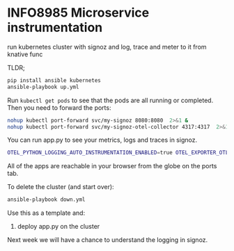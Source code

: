 # INFO8985 Microservice instrumentation
run kubernetes cluster with signoz and log, trace and meter to it from knative func

TLDR;

```bash
pip install ansible kubernetes
ansible-playbook up.yml

```

Run `kubectl get pods` to see that the pods are all running or completed. Then you need to forward the ports:

```bash
nohup kubectl port-forward svc/my-signoz 8080:8080  2>&1 &
nohup kubectl port-forward svc/my-signoz-otel-collector 4317:4317  2>&1 &
```

You can run app.py to see your metrics, logs and traces in signoz. 

```bash
OTEL_PYTHON_LOGGING_AUTO_INSTRUMENTATION_ENABLED=true OTEL_EXPORTER_OTLP_ENDPOINT=localhost:4317 OTEL_SERVICE_NAME=io.github.rhildred.INFO8985_microservice_instrumentation OTEL_EXPORTER_OTLP_INSECURE=true opentelemetry-instrument --traces_exporter otlp --metrics_exporter otlp --logs_exporter otlp python app.py
```

All of the apps are reachable in your browser from the globe on the ports tab.

To delete the cluster (and start over):

```bash
ansible-playbook down.yml
```

Use this as a template and:

1. deploy app.py on the cluster

Next week we will have a chance to understand the logging in signoz.
